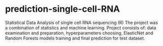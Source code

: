 # prediction-single-cell-RNA
Statistical Data Analysis of single cell RNA sequencing (R) The project was a combination of statistics and machine learning. Project consists of: data examination and preparation, hyperparameters choosing, ElasticNet and Random Forests models training and final prediction for test dataset.
